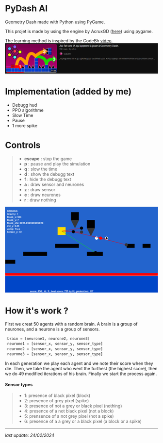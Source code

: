 # PyDash AI
Geometry Dash made with Python using PyGame.

This projet is made by using the engine by AcruxGD ([here](https://github.com/AcruxGD/PyDash.git)) using pygame.

The learning method is inspired by the CodeBh [video](https://youtu.be/MTcXW94V838?si=XPXf2aNzE3n5Rfrn).
![code BH thumbnail](codebh_minia.png)

# Implementation (added by me)

- Debugg hud
- PPO algorithme
- Slow Time
- Pause
- 1 more spike

# Controls

> - **escape** : stop the game
> - **p** : pause and play the simulation
> - **q** : slow the time
> - **d** : show the debugg text
> - **f** : hide the debugg text
> - **a** : draw sensor and neurones
> - **z** : draw sensor
> - **e** : draw neurones
> - **r** : draw nothing

![screenshot_of_the_project](project_thubmnail.png)

# How it's work ?
First we creat 50 agents with a random brain. A brain is a group of neurones, and a neurone is a group of sensors.
```python
 brain = [neurone1, neurone2, neurone3]
 neurone1 = [sensor_x, sensor_y, sensor_type]
 neurone2 = [sensor_x, sensor_y, sensor_type]
 neurone3 = [sensor_x, sensor_y, sensor_type]
```
In each generation we play each agent and we note their score when they die.
Then, we take the agent who went the furthest (the highest score), then we do 49 modified iterations of his brain.
Finally we start the process again.
#### Sensor types

> - 1: presence of black pixel (block)
> - 2: presence of grey pixel (spike)
> - 3: presence of not a grey or black pixel (nothing)
> - 4: presence of a not black pixel (not a block)
> - 5: prensence of a not grey pixel (not a spike)
> - 6: presence of a a grey or a black pixel (a block or a spike)

---
*last update: 24/02/2024*